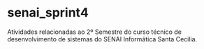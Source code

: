 # senai_sprint4
Atividades relacionadas ao 2º Semestre do curso técnico de desenvolvimento de sistemas do SENAI Informática Santa Cecilia.
